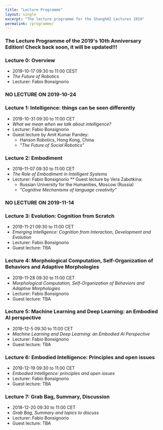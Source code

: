```yaml
---
title: "Lecture Programme"
layout: single
excerpt: "The lecture programme for the ShanghAI Lectures 2019"
permalink: /programme/
---
```


### The Lecture Programme of the 2019's 10th Anniversary Edition! Check back soon, it will be updated!!!

### Lecture 0: Overview
* 2019-10-17  09:30 to 11:00 CEST 
* *The Future of Robotics* 
* Lecturer: Fabio Bonsignorio

### NO LECTURE ON 2019-10-24

### Lecture 1: Intelligence: things can be seen differently
* 2019-10-31 09:30 to 11:00 CET 
* *What we mean when we talk about intelligence?* 
* Lecturer: Fabio Bonsignorio
* Guest lecture by Amit Kumar Pandey: 
  * Hanson Robotics, Hong Kong, China
  * *"The Future of Social Robotics"*

### Lecture 2: Embodiment
* 2019-11-07 09:30 to 11:00 CET 
* *The Role of Embodiment in Intelligent Systems* 
* Lecturer: Fabio Bonsignorio
** Guest lecture by Vera Zabotkina: 
  * Russian University for the Humanities, Moscow (Russia)
  * *"Cognitive Mechanisms of language creativity"*

### NO LECTURE ON 2019-11-14

### Lecture 3: Evolution: Cognition from Scratch
* 2019-11-21 09:30 to 11:00 CET 
* *Emerging Intelligence: Cognition from Interaction, Development and Evolution* 
* Lecturer: Fabio Bonsignorio
*  Guest lecture: TBA 

### Lecture 4: Morphological Computation, Self-Organization of Behaviors and Adaptive Morphologies
* 2019-11-28 09:30 to 11:00 CET
* *Morphological Computation, Self-Organization of Behaviors and Adaptive Morphologies* 
* Lecturer: Fabio Bonsignorio
*  Guest lecture: TBA 

### Lecture 5: Machine Learning and Deep Learning: an Embodied AI perspective
* 2019-12-5 09:30 to 11:00 CET 
* *Machine Learning and Deep Learning: an Embodied AI Perspective* 
* Lecturer: Fabio Bonsignorio
*  Guest lecture: TBA 


### Lecture 6: Embodied Intelligence: Principles and open issues
* 2019-12-19  09:30 to 11:00 CET
* *Embodied Intelligence: principles and open issues* 
* Lecturer: Fabio Bonsignorio  
*  Guest lecture: TBA 

  
### Lecture  7: Grab Bag, Summary, Discussion
* 2018-12-20 09:30 to 11:00 CET
* *Grab Bag, Summary and topics to discuss* 
* Lecturer: Fabio Bonsignorio
*  Guest lecture: TBA 


